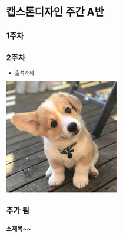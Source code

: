 # 캡스톤디자인 주간 A반

##  1주차

## 2주차
  - 출석과제

<img width="300" height="300" src="./png/강아지.jpg"></img>
      
      
## 추가 됨

### 소제목~~
